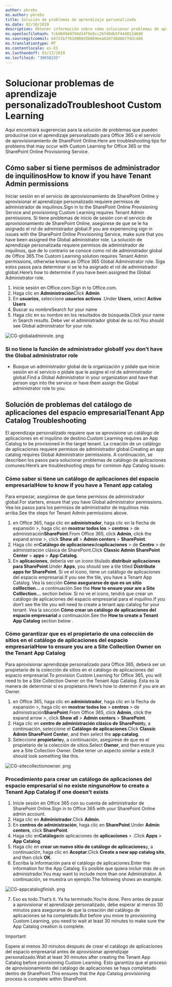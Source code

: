 ```yaml
---
author: pkrebs
ms.author: pkrebs
title: Solución de problemas de aprendizaje personalizado
ms.date: 02/10/2019
description: Obtener información sobre cómo solucionar problemas de aprendizaje personalizado
ms.openlocfilehash: 7cbd049d4794d14f9e8cc26fd0db5f444812d688
ms.sourcegitcommit: 64721b7763d988d3b669eeab26fdb8b677ddc486
ms.translationtype: MT
ms.contentlocale: es-ES
ms.lasthandoff: 03/17/2019
ms.locfileid: "30658235"
---
```

# <a name="troubleshoot-custom-learning"></a><span data-ttu-id="d5c94-103">Solucionar problemas de aprendizaje personalizado</span><span class="sxs-lookup"><span data-stu-id="d5c94-103">Troubleshoot Custom Learning</span></span>

<span data-ttu-id="d5c94-104">Aquí encontrará sugerencias para la solución de problemas que pueden producirse con el aprendizaje personalizado para Office 365 o el servicio de aprovisionamiento de SharePoint Online.</span><span class="sxs-lookup"><span data-stu-id="d5c94-104">Here are troubleshooting tips for problems that may occur with Custom Learning for Office 365 or the SharePoint Online Provisioning Service.</span></span>

## <a name="how-to-know-if-you-have-tenant-admin-permissions"></a><span data-ttu-id="d5c94-105">Cómo saber si tiene permisos de administrador de inquilinos</span><span class="sxs-lookup"><span data-stu-id="d5c94-105">How to know if you have Tenant Admin permissions</span></span>

<span data-ttu-id="d5c94-106">Iniciar sesión en el servicio de aprovisionamiento de SharePoint Online y aprovisionar el aprendizaje personalizado requiere permisos de administrador de inquilinos.</span><span class="sxs-lookup"><span data-stu-id="d5c94-106">Sign in to the SharePoint Online Provisioning Service and provisioning Custom Learning requires Tenant Admin permissions.</span></span> <span data-ttu-id="d5c94-107">Si tiene problemas de inicio de sesión con el servicio de aprovisionamiento de SharePoint Online, asegúrese de que se le ha asignado el rol de administrador global.</span><span class="sxs-lookup"><span data-stu-id="d5c94-107">If you are experiencing sign in issues with the SharePoint Online Provisioning Service, make sure that you have been assigned the Global administrator role.</span></span> <span data-ttu-id="d5c94-108">La solución de aprendizaje personalizada requiere permisos de administrador de inquilinos, que de lo contrario se conoce como rol de administrador global de Office 365.</span><span class="sxs-lookup"><span data-stu-id="d5c94-108">The Custom Learning solution requires Tenant Admin permissions, otherwise known as Office 365 Global Administrator role.</span></span> <span data-ttu-id="d5c94-109">Siga estos pasos para determinar si se le ha asignado el rol de administrador global.</span><span class="sxs-lookup"><span data-stu-id="d5c94-109">Here’s how to determine if you have been assigned the Global Administrator role.</span></span>

1.  <span data-ttu-id="d5c94-110">Inicie sesión en Office.com.</span><span class="sxs-lookup"><span data-stu-id="d5c94-110">Sign in to Office.com.</span></span>
2.  <span data-ttu-id="d5c94-111">Haga clic en **Administración**</span><span class="sxs-lookup"><span data-stu-id="d5c94-111">Click **Admin**</span></span>
3.  <span data-ttu-id="d5c94-112">En **usuarios**, seleccione **usuarios activos** .</span><span class="sxs-lookup"><span data-stu-id="d5c94-112">Under **Users**, select **Active Users**</span></span>
4.  <span data-ttu-id="d5c94-113">Buscar su nombre</span><span class="sxs-lookup"><span data-stu-id="d5c94-113">Search for your name</span></span>
5.  <span data-ttu-id="d5c94-114">Haga clic en su nombre en los resultados de búsqueda.</span><span class="sxs-lookup"><span data-stu-id="d5c94-114">Click your name in Search results.</span></span> <span data-ttu-id="d5c94-115">Debe ver el administrador global de su rol.</span><span class="sxs-lookup"><span data-stu-id="d5c94-115">You should see Global administrator for your role.</span></span>

![CG-globaladminrole. png](media/cg-globaladminrole.png)

### <a name="if-you-dont-have-the-global-administrator-role"></a><span data-ttu-id="d5c94-117">Si no tiene la función de administrador global</span><span class="sxs-lookup"><span data-stu-id="d5c94-117">If you don’t have the Global administrator role</span></span>
- <span data-ttu-id="d5c94-118">Busque un administrador global de la organización y pídale que inicie sesión en el servicio o pídale que le asigne el rol de administrador global.</span><span class="sxs-lookup"><span data-stu-id="d5c94-118">Find a Global Administrator in your organization and have that person sign into the service or have them assign the Global administrator role to you.</span></span>

## <a name="tenant-app-catalog-troubleshooting"></a><span data-ttu-id="d5c94-119">Solución de problemas del catálogo de aplicaciones del espacio empresarial</span><span class="sxs-lookup"><span data-stu-id="d5c94-119">Tenant App Catalog Troubleshooting</span></span>
<span data-ttu-id="d5c94-120">El aprendizaje personalizado requiere que se aprovisione un catálogo de aplicaciones en el inquilino de destino.</span><span class="sxs-lookup"><span data-stu-id="d5c94-120">Custom Learning requires an App Catalog to be provisioned in the target tenant.</span></span> <span data-ttu-id="d5c94-121">La creación de un catálogo de aplicaciones requiere permisos de administrador global.</span><span class="sxs-lookup"><span data-stu-id="d5c94-121">Creating an app catalog requires Global Administrator permissions.</span></span> <span data-ttu-id="d5c94-122">A continuación, se describen los pasos para solucionar problemas de catálogo de aplicaciones comunes:</span><span class="sxs-lookup"><span data-stu-id="d5c94-122">Here’s are troubleshooting steps for common App Catalog issues:</span></span>

### <a name="how-to-know-if-you-have-a-tenant-app-catalog"></a><span data-ttu-id="d5c94-123">Cómo saber si tiene un catálogo de aplicaciones del espacio empresarial</span><span class="sxs-lookup"><span data-stu-id="d5c94-123">How to know if you have a Tenant app catalog</span></span> 
<span data-ttu-id="d5c94-124">Para empezar, asegúrese de que tiene permisos de administrador global.</span><span class="sxs-lookup"><span data-stu-id="d5c94-124">For starters, ensure that you have Global administrator permissions.</span></span> <span data-ttu-id="d5c94-125">Vea los pasos para los permisos de administrador de inquilinos más arriba.</span><span class="sxs-lookup"><span data-stu-id="d5c94-125">See the steps for Tenant Admin permissions above.</span></span>

1. <span data-ttu-id="d5c94-126">en Office 365, haga clic en **administrador**, haga clic en la flecha de expansión >, haga clic en **mostrar todos los** > **centros** > de administración**SharePoint**.</span><span class="sxs-lookup"><span data-stu-id="d5c94-126">From Office 365, click **Admin**, click the expand arrow >, click **Show all** > **Admin centers** > **SharePoint**.</span></span>
2. <span data-ttu-id="d5c94-127">Haga clic en**Catálogo de aplicaciones**de**aplicaciones** > de **Centro** > de administración clásica de SharePoint.</span><span class="sxs-lookup"><span data-stu-id="d5c94-127">Click **Classic Admin SharePoint Center** > **apps** > **App Catalog**.</span></span>
3. <span data-ttu-id="d5c94-128">En **aplicaciones**, debería ver un icono titulado **distribuir aplicaciones para SharePoint**.</span><span class="sxs-lookup"><span data-stu-id="d5c94-128">Under **Apps**, you should see a tile titled **Distribute apps for SharePoint**.</span></span> <span data-ttu-id="d5c94-129">Si ve el icono, tiene un catálogo de aplicaciones del espacio empresarial.</span><span class="sxs-lookup"><span data-stu-id="d5c94-129">If you see the tile, you have a Tenant App Catalog.</span></span> <span data-ttu-id="d5c94-130">Vea la sección **Cómo asegurarse de que es un sitio colllection...** a continuación.</span><span class="sxs-lookup"><span data-stu-id="d5c94-130">See the **How to ensure your are a Site Colllection...** section below.</span></span> <span data-ttu-id="d5c94-131">Si no ve el icono, tendrá que crear un catálogo de aplicaciones del espacio empresarial para el inquilino.</span><span class="sxs-lookup"><span data-stu-id="d5c94-131">If you don’t see the tile you will need to create a tenant app catalog for your tenant.</span></span> <span data-ttu-id="d5c94-132">Vea la sección **Cómo crear un catálogo de aplicaciones del espacio empresarial** a continuación.</span><span class="sxs-lookup"><span data-stu-id="d5c94-132">See the **How to create a Tenant App Catalog** section below .</span></span>

### <a name="how-to-ensure-you-are-a-site-collection-owner-on-the-tenant-app-catalog"></a><span data-ttu-id="d5c94-133">Cómo garantizar que es el propietario de una colección de sitios en el catálogo de aplicaciones del espacio empresarial</span><span class="sxs-lookup"><span data-stu-id="d5c94-133">How to ensure you are a Site Collection Owner on the Tenant App Catalog</span></span> 
<span data-ttu-id="d5c94-134">Para aprovisionar aprendizaje personalizado para Office 365, deberá ser un propietario de la colección de sitios en el catálogo de aplicaciones del espacio empresarial.</span><span class="sxs-lookup"><span data-stu-id="d5c94-134">To provision Custom Learning for Office 365, you will need to be a Site Collection Owner on the Tenant App Catalog.</span></span> <span data-ttu-id="d5c94-135">Esta es la manera de determinar si es propietario.</span><span class="sxs-lookup"><span data-stu-id="d5c94-135">Here’s how to determin if you are an Owner.</span></span>

1. <span data-ttu-id="d5c94-136">en Office 365, haga clic en **administrador**, haga clic en la flecha de expansión >, haga clic en **mostrar todos los** > **centros** > de administración**SharePoint**.</span><span class="sxs-lookup"><span data-stu-id="d5c94-136">From Office 365, click **Admin**, click the expand arrow >, click **Show all** > **Admin centers** > **SharePoint**.</span></span>
2. <span data-ttu-id="d5c94-137">Haga clic en **centro de administración clásico de SharePoint**y, a continuación, seleccione el **Catálogo de aplicaciones**.</span><span class="sxs-lookup"><span data-stu-id="d5c94-137">Click **Classic Admin SharePoint Center**, and then select the **app catalog**.</span></span>
3. <span data-ttu-id="d5c94-138">Seleccione **propietario**y, a continuación, asegúrese de que es el propietario de la colección de sitios.</span><span class="sxs-lookup"><span data-stu-id="d5c94-138">Select **Owner**, and then ensure you are a Site Collection Owner.</span></span> <span data-ttu-id="d5c94-139">Debe tener un aspecto similar a este.</span><span class="sxs-lookup"><span data-stu-id="d5c94-139">It should look something like this.</span></span>
 
![CG-sitecollectionowner. png](media/cg-sitecollectionowner.png)

### <a name="how-to-create-a-tenant-app-catalog-if-one-doesnt-exists"></a><span data-ttu-id="d5c94-141">Procedimiento para crear un catálogo de aplicaciones del espacio empresarial si no existe ninguno</span><span class="sxs-lookup"><span data-stu-id="d5c94-141">How to create a Tenant App Catalog if one doesn’t exists</span></span> 
1. <span data-ttu-id="d5c94-142">Inicie sesión en Office 365 con su cuenta de administrador de SharePoint Online.</span><span class="sxs-lookup"><span data-stu-id="d5c94-142">Sign in to Office 365 with your SharePoint Online admin account.</span></span>
2. <span data-ttu-id="d5c94-143">Haga clic en **Administrador**.</span><span class="sxs-lookup"><span data-stu-id="d5c94-143">Click **Admin**.</span></span>
3. <span data-ttu-id="d5c94-144">En **centros de administración**, haga clic en **SharePoint**.</span><span class="sxs-lookup"><span data-stu-id="d5c94-144">Under **Admin centers**, click **SharePoint**.</span></span> 
4. <span data-ttu-id="d5c94-145">Haga clic en**Catálogo**de aplicaciones de **aplicaciones** > .</span><span class="sxs-lookup"><span data-stu-id="d5c94-145">Click **Apps** > **App Catalog**.</span></span>
5. <span data-ttu-id="d5c94-146">Haga clic en **crear un nuevo sitio de catálogo de aplicaciones**y, a continuación, haga clic en **Aceptar**.</span><span class="sxs-lookup"><span data-stu-id="d5c94-146">Click **Create a new app catalog site**, and then click **OK**.</span></span> 
6.  <span data-ttu-id="d5c94-147">Escriba la información para el catálogo de aplicaciones.</span><span class="sxs-lookup"><span data-stu-id="d5c94-147">Enter the information for the App Catalog.</span></span> <span data-ttu-id="d5c94-148">Es posible que quiera incluir más de un administrador.</span><span class="sxs-lookup"><span data-stu-id="d5c94-148">You may want to include more than one Administrator.</span></span> <span data-ttu-id="d5c94-149">A continuación, se muestra un ejemplo.</span><span class="sxs-lookup"><span data-stu-id="d5c94-149">The following shows an example.</span></span>  

![CG-appcatalogfinish. png](media/cg-appcatalogfinish.png)

7.  <span data-ttu-id="d5c94-151">Eso es todo.</span><span class="sxs-lookup"><span data-stu-id="d5c94-151">That’s it.</span></span> <span data-ttu-id="d5c94-152">Ya ha terminado.</span><span class="sxs-lookup"><span data-stu-id="d5c94-152">You’re done.</span></span> <span data-ttu-id="d5c94-153">Pero antes de pasar a aprovisionar el aprendizaje personalizado, debe esperar al menos 30 minutos para asegurarse de que la creación del catálogo de aplicaciones se ha completado.</span><span class="sxs-lookup"><span data-stu-id="d5c94-153">But before you move to provisioning Custom Learning, you need to wait at least 30 minutes to make sure the App Catalog creation is complete.</span></span> 

> [!IMPORTANT]
> <span data-ttu-id="d5c94-154">Espere al menos 30 minutos después de crear el catálogo de aplicaciones del espacio empresarial antes de aprovisionar aprendizaje personalizado.</span><span class="sxs-lookup"><span data-stu-id="d5c94-154">Wait at least 30 minutes after creating the Tenant App Catalog before provisioning Custom Learning.</span></span> <span data-ttu-id="d5c94-155">Esto garantiza que el proceso de aprovisionamiento del catálogo de aplicaciones se haya completado dentro de SharePoint.</span><span class="sxs-lookup"><span data-stu-id="d5c94-155">This ensures that the App Catalog provisioning process is complete within SharePoint.</span></span> 